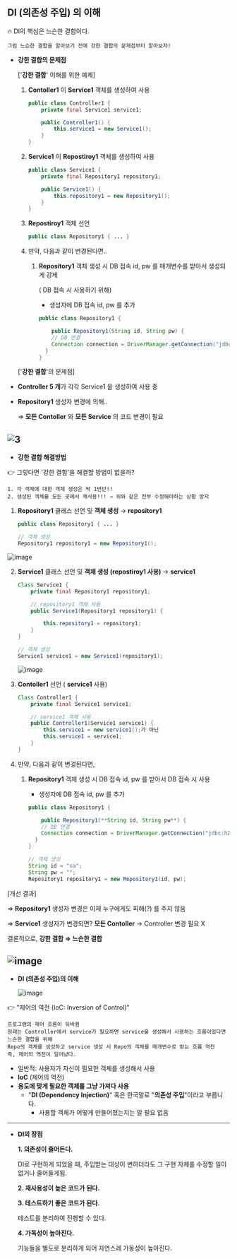 ## DI (의존성 주입) 의 이해

<aside>
🔥  DI의 핵심은 느슨한 결합이다.
  
    그럼 느슨한 결합을 알아보기 전에 강한 결합의 문제점부터 알아보자!

</aside>

- **강한 결합의 문제점**
    
    ['**강한 결합**' 이해를 위한 예제]
    
    1. **Contoller1**  이  **Service1** 객체를 생성하여 사용
        
        ```java
        public class Controller1 {
        	private final Service1 service1;
        
        	public Controller1() {
        		this.service1 = new Service1();
        	}
        }
        ```
        
    2.  **Service1**  이 **Repostiroy1** 객체를 생성하여 사용
        
        ```java
        public class Service1 {
        	private final Repository1 repository1;
        
        	public Service1() {
        		this.repository1 = new Repository1();
        	}
        }
        ```
        
    3.  **Repostiroy1** 객체 선언
        
        ```java
        public class Repository1 { ... }
        ```
        
    4. 만약, 다음과 같이 변경된다면..
        1.  **Repository1**  객체 생성 시 DB 접속 id, pw 를 매개변수를 받아서 생성되게 강제
            
            ( DB 접속 시 사용하기 위해)
            
            - 생성자에 DB 접속 id, pw 를 추가
            
            ```java
            public class Repository1 {
            
            	public Repository1(String id, String pw) {
                // DB 연결
                Connection connection = DriverManager.getConnection("jdbc:h2:mem:springcoredb", id, pw);
              }
            }
            ```
            
    
  ['**강한 결합**'의 문제점]

- **Controller 5 개**가 각각 Service1 을 생성하여 사용 중
- **Repository1** 생성자 변경에 의해..
    
    ⇒ **모든 Contoller** 와 **모든 Service** 의 코드 변경이 필요
    

![3](https://user-images.githubusercontent.com/109019062/210706166-3b1ccff2-b92d-4d39-813d-ba2080c663f7.PNG)
 ---   
- **강한 결합 해결방법**
    

👉 그렇다면 '강한 결합'을 해결할 방법이 없을까?

    1. 각 객체에 대한 객체 생성은 딱 1번만!!
    2. 생성된 객체를 모든 곳에서 재사용!!! → 위와 같은 전부 수정해야하는 상황 방지


    
  1. **Repository1**  클래스 선언 및 **객체 생성** → **repository1**
        
      ```java
      public class Repository1 { ... }

      // 객체 생성
      Repository1 repository1 = new Repository1();
      ```
        
![image](https://user-images.githubusercontent.com/109019062/210707187-7b86842e-5e76-4bf5-92a4-e2c0743c2e49.png)
        
    
  2. **Service1**  클래스 선언 및 **객체 생성 (repostiroy1 사용)** → **service1**
        
        ```java
        Class Service1 {
        	private final Repository1 repository1;
        
        	// repository1 객체 사용
        	public Service1(Repository1 repository1) {
 
        		this.repository1 = repository1;
        	}
        }
        
        // 객체 생성
        Service1 service1 = new Service1(repository1);
        ```
        
        ![image](https://user-images.githubusercontent.com/109019062/210707280-c16211bc-98f1-486b-8933-a4280bd6eca9.png)
        
  3. **Contoller1**  선언 ( **service1** 사용)
        
        ```java
        Class Controller1 {
        	private final Service1 service1;
        
        	// service1 객체 사용
        	public Controller1(Service1 service1) {
        		this.service1 = new service1();가 아닌
        		this.service1 = service1;
        	}
        }
        ```
        
  4. 만약, 다음과 같이 변경된다면,
        1.  **Repository1**  객체 생성 시 DB 접속 id, pw 를 받아서 DB 접속 시 사용
            - 생성자에 DB 접속 id, pw 를 추가
            
            ```java
            public class Repository1 {
            
            	public Repository1(**String id, String pw**) {
                // DB 연결
                Connection connection = DriverManager.getConnection("jdbc:h2:mem:springcoredb", **id, pw**);
              }
            }
            
            // 객체 생성
            String id = "sa";
            String pw = "";
            Repository1 repository1 = new Repository1(id, pw);
            ```
            
    
  [개선 결과]
    
  ⇒ **Repository1** 생성자 변경은 이제 누구에게도 피해(?) 를 주지 않음
    
  ⇒ **Service1** 생성자가 변경되면? **모든 Contoller** → Controller 변경 필요 X
    
   결론적으로, **강한 결합 ⇒ 느슨한 결합**
    
   ![image](https://user-images.githubusercontent.com/109019062/210707348-047b315e-4f19-47e2-8f61-b5f6ed483455.png)
  ---  
- **DI (의존성 주입)의 이해**
    
    ![image](https://user-images.githubusercontent.com/109019062/210707406-a7c00505-5b2e-4758-ac0e-caf5f302aeac.png)
    
   
👉 "제어의 역전 (IoC: Inversion of Control)"

    프로그램의 제어 흐름이 뒤바뀜
    원래는 Controller에서 service가 필요하면 service를 생성해서 사용하는 흐름이었다면
    느슨한 결합을 위해 
    Repo의 객체를 생성하고 service 생성 시 Repo의 객체를 매개변수로 받는 흐름 역전
    즉, 제어의 역전이 일어났다.
    
   
    
  - 일반적: 사용자가 자신이 필요한 객체를 생성해서 사용
  - **IoC** (제어의 역전)
  - **용도에 맞게 필요한 객체를 그냥 가져다 사용**
    - "**DI (Dependency Injection)**" 혹은 한국말로 "**의존성 주입**"이라고 부릅니다.
      - 사용할 객체가 어떻게 만들어졌는지는 알 필요 없음
---
- **DI의 장점**
    
    **1. 의존성이 줄어든다.**
    
    DI로 구현하게 되었을 때, 주입받는 대상이 변하더라도 그 구현 자체를 수정할 일이 없거나 줄어들게됨.
    
    **2. 재사용성이 높은 코드가 된다.**
    
    **3. 테스트하기 좋은 코드가 된다.**
    
    테스트를 분리하여 진행할 수 있다.
    
    **4. 가독성이 높아진다.**
    
    기능들을 별도로 분리하게 되어 자연스레 가동성이 높아진다.
